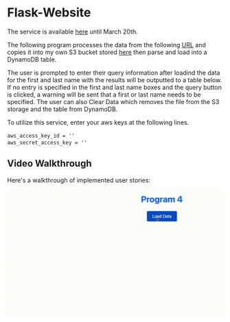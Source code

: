# Flask-Website

The service is available [here](https://kapalliprogram4.azurewebsites.net) until March 20th.

The following program processes the data from the following [URL](https://s3-us-west-2.amazonaws.com/css490/input.txt) and copies it into my own S3 bucket stored [here](https://akapaica.s3.us-west-2.amazonaws.com/input.txt) then parse and load into a DynamoDB table.

The user is prompted to enter their query information after loadind the data for the first and last name with the results will be outputted to a table below. If no entry is specified in the first and last name boxes and the query button is clicked, a warning will be sent that a first or last name needs to be specified. The user can also Clear Data which removes the file from the S3 storage and the table from DynamoDB.


To utilize this service, enter your aws keys at the following lines.
```
aws_access_key_id = ''
aws_secret_access_key = ''
```

  ## Video Walkthrough

Here's a walkthrough of implemented user stories:

<img src='https://github.com/amoghkapalli/Flask-Website/blob/main/Kapture%202023-03-10%20at%2021.51.00.gif' title='Video Walkthrough' width='' alt='Video Walkthrough' />
